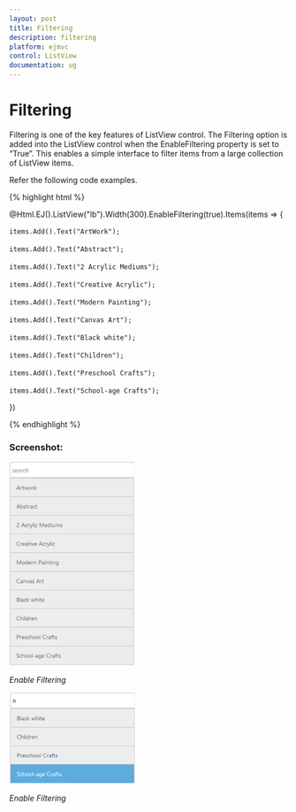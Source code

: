 ```yaml
---
layout: post
title: Filtering
description: filtering
platform: ejmvc
control: ListView
documentation: ug
---
```


# Filtering

Filtering is one of the key features of ListView control. The Filtering option is added into the ListView control when the EnableFiltering property is set to “True”. This enables a simple interface to filter items from a large collection of ListView items.

Refer the following code examples.

{% highlight html %}

@Html.EJ().ListView("lb").Width(300).EnableFiltering(true).Items(items => {    

    items.Add().Text("ArtWork");

    items.Add().Text("Abstract");

    items.Add().Text("2 Acrylic Mediums");

    items.Add().Text("Creative Acrylic");

    items.Add().Text("Modern Painting");

    items.Add().Text("Canvas Art");

    items.Add().Text("Black white");

    items.Add().Text("Children");

    items.Add().Text("Preschool Crafts");

    items.Add().Text("School-age Crafts");

})

{% endhighlight %}



### Screenshot:

![](Filtering_images/Filtering_img1.png)


_Enable Filtering_

![](Filtering_images/Filtering_img2.png)

_Enable Filtering_

